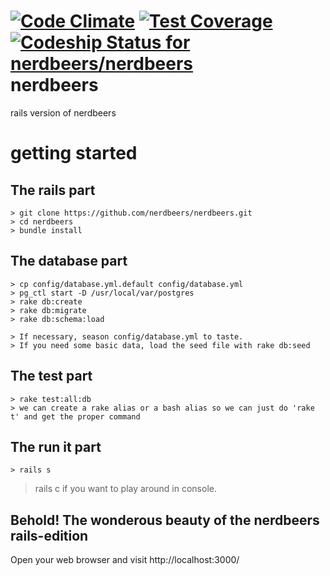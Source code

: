 [![Code Climate](https://codeclimate.com/github/nerdbeers/nerdbeers/badges/gpa.svg)](https://codeclimate.com/github/nerdbeers/nerdbeers) [![Test Coverage](https://codeclimate.com/github/nerdbeers/nerdbeers/badges/coverage.svg)](https://codeclimate.com/github/nerdbeers/nerdbeers) [ ![Codeship Status for nerdbeers/nerdbeers](https://codeship.com/projects/64503e30-b1e5-0131-0260-0eab129fca73/status?branch=master)](https://codeship.com/projects/20007)
nerdbeers
=========

rails version of nerdbeers

getting started
==========

## The rails part
```
> git clone https://github.com/nerdbeers/nerdbeers.git
> cd nerdbeers
> bundle install
```

## The database part
```
> cp config/database.yml.default config/database.yml
> pg_ctl start -D /usr/local/var/postgres
> rake db:create
> rake db:migrate
> rake db:schema:load

> If necessary, season config/database.yml to taste.
> If you need some basic data, load the seed file with rake db:seed
```

## The test part
```
> rake test:all:db
> we can create a rake alias or a bash alias so we can just do 'rake t' and get the proper command
```

## The run it part
```
> rails s
```
> rails c    if you want to play around in console.

## Behold! The wonderous beauty of the nerdbeers rails-edition
Open your web browser and visit http://localhost:3000/
